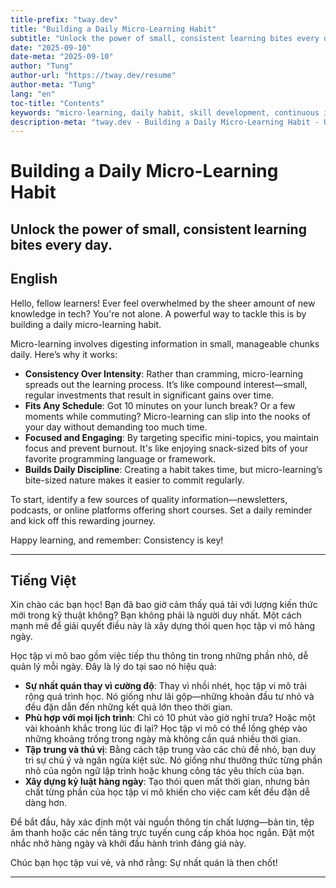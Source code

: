 ```yaml
---
title-prefix: "tway.dev"
title: "Building a Daily Micro-Learning Habit"
subtitle: "Unlock the power of small, consistent learning bites every day."
date: "2025-09-10"
date-meta: "2025-09-10"
author: "Tung"
author-url: "https://tway.dev/resume"
author-meta: "Tung"
lang: "en"
toc-title: "Contents"
keywords: "micro-learning, daily habit, skill development, continuous improvement, learning"
description-meta: "tway.dev - Building a Daily Micro-Learning Habit - Unlock the power of small, consistent learning bites every day."
---
```


# Building a Daily Micro-Learning Habit
## Unlock the power of small, consistent learning bites every day.

## English
Hello, fellow learners! Ever feel overwhelmed by the sheer amount of new knowledge in tech? You're not alone. A powerful way to tackle this is by building a daily micro-learning habit.

Micro-learning involves digesting information in small, manageable chunks daily. Here’s why it works:

- **Consistency Over Intensity**: Rather than cramming, micro-learning spreads out the learning process. It’s like compound interest—small, regular investments that result in significant gains over time.
- **Fits Any Schedule**: Got 10 minutes on your lunch break? Or a few moments while commuting? Micro-learning can slip into the nooks of your day without demanding too much time.
- **Focused and Engaging**: By targeting specific mini-topics, you maintain focus and prevent burnout. It's like enjoying snack-sized bits of your favorite programming language or framework.
- **Builds Daily Discipline**: Creating a habit takes time, but micro-learning’s bite-sized nature makes it easier to commit regularly.

To start, identify a few sources of quality information—newsletters, podcasts, or online platforms offering short courses. Set a daily reminder and kick off this rewarding journey.

Happy learning, and remember: Consistency is key!

---

## Tiếng Việt
Xin chào các bạn học! Bạn đã bao giờ cảm thấy quá tải với lượng kiến thức mới trong kỹ thuật không? Bạn không phải là người duy nhất. Một cách mạnh mẽ để giải quyết điều này là xây dựng thói quen học tập vi mô hàng ngày.

Học tập vi mô bao gồm việc tiếp thu thông tin trong những phần nhỏ, dễ quản lý mỗi ngày. Đây là lý do tại sao nó hiệu quả:

- **Sự nhất quán thay vì cường độ**: Thay vì nhồi nhét, học tập vi mô trải rộng quá trình học. Nó giống như lãi gộp—những khoản đầu tư nhỏ và đều đặn dẫn đến những kết quả lớn theo thời gian.
- **Phù hợp với mọi lịch trình**: Chỉ có 10 phút vào giờ nghỉ trưa? Hoặc một vài khoảnh khắc trong lúc đi lại? Học tập vi mô có thể lồng ghép vào những khoảng trống trong ngày mà không cần quá nhiều thời gian.
- **Tập trung và thú vị**: Bằng cách tập trung vào các chủ đề nhỏ, bạn duy trì sự chú ý và ngăn ngừa kiệt sức. Nó giống như thưởng thức từng phần nhỏ của ngôn ngữ lập trình hoặc khung công tác yêu thích của bạn.
- **Xây dựng kỷ luật hàng ngày**: Tạo thói quen mất thời gian, nhưng bản chất từng phần của học tập vi mô khiến cho việc cam kết đều đặn dễ dàng hơn.

Để bắt đầu, hãy xác định một vài nguồn thông tin chất lượng—bản tin, tệp âm thanh hoặc các nền tảng trực tuyến cung cấp khóa học ngắn. Đặt một nhắc nhở hàng ngày và khởi đầu hành trình đáng giá này.

Chúc bạn học tập vui vẻ, và nhớ rằng: Sự nhất quán là then chốt!

---